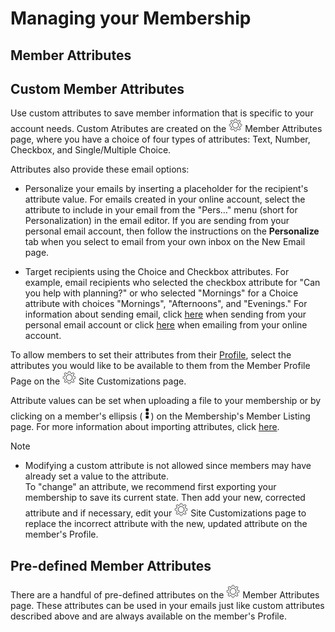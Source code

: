 # Managing your Membership

<span id="gv-2members-4membersattributes"></span>
## Member Attributes

## Custom Member Attributes

Use custom attributes to save member information that is specific to your account needs.  Custom Atributes are created on the <img src="/docimages/transparent-gear-icon.png" height="22"> Member Attributes page, where you have a choice of four types of attributes:  Text, Number, Checkbox, and Single/Multiple Choice.

Attributes also provide these email options:

* Personalize your emails by inserting a placeholder for the recipient's
attribute value.
For emails created in your online account, select the attribute to include in your email from the "Pers…" menu (short
for Personalization) in the email editor.
If you are sending from your personal email account, then follow the
instructions on the **Personalize** tab when you select to email from your own inbox on the New Email page.

* Target recipients using the Choice and Checkbox attributes.
For example, email recipients who
selected the checkbox attribute for "Can you help with planning?" or who selected "Mornings" for a Choice attribute with choices "Mornings", "Afternoons", and "Evenings."  For information about sending email, click [here](/3-send/2-sendInbox.md?[LINK-QARGS-DOC]#gv-3send-2sendInbox) when sending from your personal email account or click [here](/3-send/1-sendOnline.md?[LINK-QARGS-DOC]#gv-3send-1sendOnline) when emailing from your online account.

To allow members to set their attributes from their [Profile](/2-members/5-membersProfile.md?[LINK-QARGS-DOC]#gv-2members-5membersprofile), select the attributes you would like to be available to them from the Member Profile Page on the <img src="/docimages/transparent-gear-icon.png" height="22"> Site Customizations page. 

Attribute values can be set when uploading a file to your membership or by clicking on a
member's ellipsis (<img src="/docimages/ellipsis.png" height="22">)
on the Membership's Member Listing page.  For more information about importing attributes,
click [here](/2-members/1_2-membersAdd.md?[LINK-QARGS-DOC]#gv-2members-12membersAdd-uploading-member-attributes).

Note

* Modifying a custom attribute is not allowed since members may have already set a value to the attribute.  
To "change" an attribute, we recommend first exporting your
membership to save its current state.  Then add your new, corrected attribute and if necessary, edit your <img src="/docimages/transparent-gear-icon.png" height="22"> Site Customizations page to
replace the incorrect attribute with the new, updated attribute on the member's Profile.

## Pre-defined Member Attributes

There are a handful of pre-defined attributes on the <img src="/docimages/transparent-gear-icon.png" height="22"> Member Attributes page.  These attributes can be used in your emails just like custom attributes described above and are always available on the member's Profile.

